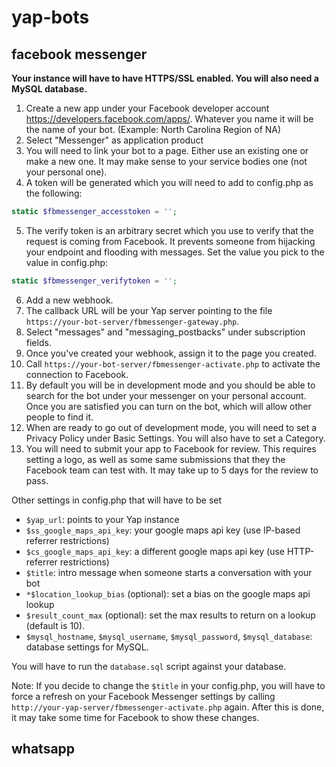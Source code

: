 # yap-bots

## facebook messenger

**Your instance will have to have HTTPS/SSL enabled.  You will also need a MySQL database.**

1) Create a new app under your Facebook developer account https://developers.facebook.com/apps/.  Whatever you name it will be the name of your bot.  (Example: North Carolina Region of NA)
2) Select "Messenger" as application product
3) You will need to link your bot to a page.  Either use an existing one or make a new one.  It may make sense to your service bodies one (not your personal one).
4) A token will be generated which you will need to add to config.php as the following:

```php
static $fbmessenger_accesstoken = '';
```

5) The verify token is an arbitrary secret which you use to verify that the request is coming from Facebook.  It prevents someone from hijacking your endpoint and flooding with messages.  Set the value you pick to the value in config.php:

```php
static $fbmessenger_verifytoken = '';
```

6) Add a new webhook.
7) The callback URL will be your Yap server pointing to the file `https://your-bot-server/fbmessenger-gateway.php`.
8) Select "messages" and "messaging_postbacks" under subscription fields.
9) Once you've created your webhook, assign it to the page you created.
10) Call `https://your-bot-server/fbmessenger-activate.php` to activate the connection to Facebook.
11) By default you will be in development mode and you should be able to search for the bot under your messenger on your personal account.  Once you are satisfied you can turn on the bot, which will allow other people to find it.
12) When are ready to go out of development mode, you will need to set a Privacy Policy under Basic Settings.  You will also have to set a Category.
13) You will need to submit your app to Facebook for review.  This requires setting a logo, as well as some same submissions that they the Facebook team can test with.  It may take up to 5 days for the review to pass.

Other settings in config.php that will have to be set

* `$yap_url`: points to your Yap instance
* `$ss_google_maps_api_key`: your google maps api key (use IP-based referrer restrictions)
* `$cs_google_maps_api_key`: a different google maps api key (use HTTP-referrer restrictions)
* `$title`: intro message when someone starts a conversation with your bot
* `*$location_lookup_bias` (optional): set a bias on the google maps api lookup
* `$result_count_max` (optional): set the max results to return on a lookup (default is 10).
* `$mysql_hostname`, `$mysql_username`, `$mysql_password`, `$mysql_database`: database settings for MySQL.

You will have to run the `database.sql` script against your database.

Note: If you decide to change the `$title` in your config.php, you will have to force a refresh on your Facebook Messenger settings by calling `http://your-yap-server/fbmessenger-activate.php` again.  After this is done, it may take some time for Facebook to show these changes.

## whatsapp

